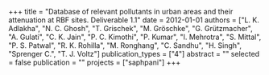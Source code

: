 +++
title = "Database of relevant pollutants in urban areas and their attenuation at RBF sites. Deliverable 1.1"
date = 2012-01-01
authors = ["L. K. Adlakha", "N. C. Ghosh", "T. Grischek", "M. Gröschke", "G. Grützmacher", "A. Gulati", "C. K. Jain", "P. C. Kimothi", "P. Kumar", "I. Mehrotra", "S. Mittal", "P. S. Patwal", "R. K. Rohilla", "M. Ronghang", "C. Sandhu", "H. Singh", "Sprenger C.", "T. J. Voltz"]
publication_types = ["4"]
abstract = ""
selected = false
publication = ""
projects = ["saphpani"]
+++

